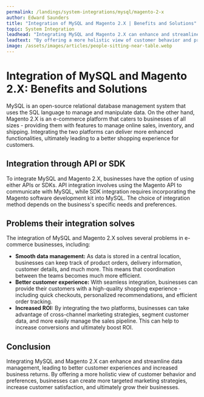 ```yaml
---
permalink: /landings/system-integrations/mysql/magento-2-x
author: Edward Saunders
title: "Integration of MySQL and Magento 2.X | Benefits and Solutions"
topic: System Integration
leadhead: "Integrating MySQL and Magento 2.X can enhance and streamline data management, leading to better customer experiences and increased business returns"
leadtext: "By offering a more holistic view of customer behavior and preferences, businesses can create more targeted marketing strategies, increase customer satisfaction, and ultimately grow their businesses."
image: /assets/images/articles/people-sitting-near-table.webp
---
```

<div class="arttext">	<h1>Integration of MySQL and Magento 2.X: Benefits and Solutions</h1>
	<p>MySQL is an open-source relational database management system that uses the SQL language to manage and manipulate data. On the other hand, Magento 2.X is an e-commerce platform that caters to businesses of all sizes - providing them with features to manage online sales, inventory, and shipping. Integrating the two platforms can deliver more enhanced functionalities, ultimately leading to a better shopping experience for customers.</p>
	<h2>Integration through API or SDK</h2>
	<p>To integrate MySQL and Magento 2.X, businesses have the option of using either APIs or SDKs. API integration involves using the Magento API to communicate with MySQL, while SDK integration requires incorporating the Magento software development kit into MySQL. The choice of integration method depends on the business's specific needs and preferences.</p>
	<h2>Problems their integration solves</h2>
	<p>The integration of MySQL and Magento 2.X solves several problems in e-commerce businesses, including:</p>
	<ul>
		<li><strong>Smooth data management:</strong> As data is stored in a central location, businesses can keep track of product orders, delivery information, customer details, and much more. This means that coordination between the teams becomes much more efficient.</li>
		<li><strong>Better customer experience:</strong> With seamless integration, businesses can provide their customers with a high-quality shopping experience - including quick checkouts, personalized recommendations, and efficient order tracking.</li>
		<li><strong>Increased ROI:</strong> By integrating the two platforms, businesses can take advantage of cross-channel marketing strategies, segment customer data, and more easily manage the sales pipeline. This can help to increase conversions and ultimately boost ROI.</li>
	</ul>
	<h2>Conclusion</h2>
	<p>Integrating MySQL and Magento 2.X can enhance and streamline data management, leading to better customer experiences and increased business returns. By offering a more holistic view of customer behavior and preferences, businesses can create more targeted marketing strategies, increase customer satisfaction, and ultimately grow their businesses.</p>
</div>